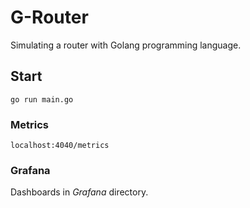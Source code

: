 # G-Router

Simulating a router with Golang programming language.

## Start
```shell
go run main.go
```

### Metrics
```shell
localhost:4040/metrics
```

### Grafana
Dashboards in _Grafana_ directory.

